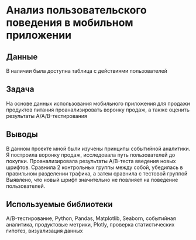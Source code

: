 # Анализ пользовательского поведения в мобильном приложении
## Данные
В наличии была доступна таблица с действиями пользователей
## Задача
На основе данных использования мобильного приложения 
для продажи продуктов питания проанализировать воронку продаж, 
а также оценить результаты A/A/B-тестирования 
## Выводы
В данном проекте мной были изучены принципы событийной аналитики. Я построила
воронку продаж, исследовала путь пользователей до покупки. Проанализировала
результаты A/B-теста введения новых шрифтов. Сравнила 2 контрольных группы между
собой, убедилась в правильном разделении трафика, а затем сравнила с тестовой группой
Выявлено, что новый шрифт значительно не повлияет на поведение пользователей.
## Используемые библиотеки
A/B-тестирование, Python, Pandas, Matplotlib, Seaborn,
событийная аналитика, продуктовые метрики, Plotly,
проверка статистических гипотез, визуализация данных


